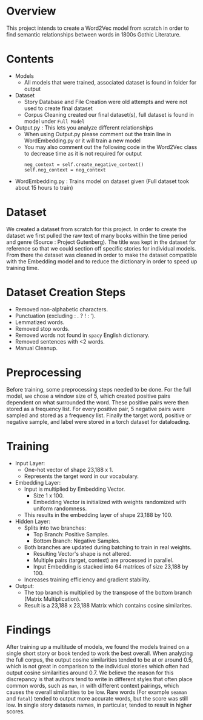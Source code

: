 # Overview
This project intends to create a Word2Vec model from scratch in order to find semantic relationships
between words in 1800s Gothic Literature.

# Contents
- Models
  - All models that were trained, associated dataset is found in folder for output
- Dataset
  - Story Database and File Creation were old attempts and were not used to create final dataset
  - Corpus Cleaning created our final dataset(s), full dataset is found in model under `Full Model`
- Output.py : This lets you analyze different relationships
  - When using Output.py please comment out the train line in WordEmbedding.py or it will train a new model
  - You may also comment out the following code in the Word2Vec class to decrease time as it is not required for output
    ```
    neg_context = self.create_negative_context()
    self.neg_context = neg_context
    ```
- WordEmbedding.py : Trains model on dataset given (Full dataset took about 15 hours to train)

# Dataset
We created a dataset from scratch for this project. In order to create the dataset we first pulled the raw text
of many books within the time period and genre (Source : Project Gutenberg). The title was kept in the dataset
for reference so that we could section off specific stories for individual models. From there the dataset was 
cleaned in order to make the dataset compatible with the Embedding model and to reduce the dictionary in order
to speed up training time.


# Dataset Creation Steps
- Removed non-alphabetic characters.
- Punctuation (excluding : . ? ! : ').
- Lemmatized words.
- Removed stop words.
- Removed words not found in `spacy` English dictionary.
- Removed sentences with <2 words.
- Manual Cleanup.

# Preprocessing
Before training, some preprocessing steps needed to be done. For the full model, we chose a window size of 5, which created
positive pairs dependent on what surrounded the word. These positive pairs were then stored as a frequency list. For every positive pair, 5 negative pairs were sampled and stored as a frequency list. Finally the target word, positive or negative sample, and label were stored in a torch dataset for dataloading.

# Training
- Input Layer:
  - One-hot vector of shape 23,188 x 1.
  - Represents the target word in our vocabulary.
- Embedding Layer:
  - Input is multiplied by Embedding Vector.
    - Size 1 x 100.
    - Embedding Vector is initialized with weights randomized with uniform randomness.
  - This results in the embedding layer of shape 23,188 by 100.
- Hidden Layer:
  - Splits into two branches:
    - Top Branch: Positive Samples.
    - Bottom Branch: Negative Samples.
  - Both branches are updated during batching to train in real weights.
    - Resulting Vector's shape is not altered.
    - Multiple pairs (target, context) are processed in parallel.
    - Input Embedding is stacked into 64 matrices of size 23,188 by 100.
  - Increases training efficiency and gradient stability.
- Output:
  - The top branch is multiplied by the transpose of the bottom branch (Matrix Multiplication).
  - Result is a 23,188 x 23,188 Matrix which contains cosine similarites.


# Findings

After training up a multitude of models, we found the models trained on a single short story or book tended to work the best overall. When analyzing the full corpus, the output cosine similarities tended to be at or around 0.5, which is not great in comparison to the individual stories which often had output cosine similarities around 0.7. We believe the reason for this discrepancy is that authors tend to write in different styles that often place common words, such as `man`, in with different context pairings, which causes the overall similarities to be low. Rare words (For example `seaman` and `fatal`) tended to output more accurate words, but the score was still low. In single story datasets names, in particular, tended to result in higher scores.

